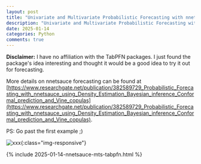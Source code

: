```yaml
---
layout: post
title: "Univariate and Multivariate Probabilistic Forecasting with nnetsauce and TabPFN"
description: "Univariate and Multivariate Probabilistic Forecasting with nnetsauce and TabPFN"
date: 2025-01-14
categories: Python
comments: true
---
```


**Disclaimer:** I have no affiliation with the TabPFN packages. I just found the package's idea interesting and thought it would be a good idea to try it out for forecasting.

More details on nnetsauce forecasting can be found at [https://www.researchgate.net/publication/382589729_Probabilistic_Forecasting_with_nnetsauce_using_Density_Estimation_Bayesian_inference_Conformal_prediction_and_Vine_copulas](https://www.researchgate.net/publication/382589729_Probabilistic_Forecasting_with_nnetsauce_using_Density_Estimation_Bayesian_inference_Conformal_prediction_and_Vine_copulas).

PS: Go past the first example ;) 

![xxx]({{base}}/images/2024-11-24/2024-11-24-image1.png){:class="img-responsive"} 

{% include 2025-01-14-nnetsauce-mts-tabpfn.html %}

